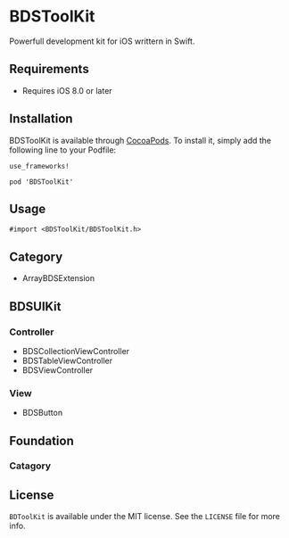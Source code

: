 # BDSToolKit

Powerfull development kit for iOS writtern in Swift.

## Requirements

* Requires iOS 8.0 or later

## Installation

BDSToolKit is available through [CocoaPods](https://cocoapods.org/pods/BDSToolKit). To install it, simply add the following line to your Podfile:

```
use_frameworks!

pod 'BDSToolKit'
```

## Usage

```
#import <BDSToolKit/BDSToolKit.h>
```

## Category

* ArrayBDSExtension

## BDSUIKit

### Controller

* BDSCollectionViewController
* BDSTableViewController
* BDSViewController

### View

* BDSButton

## Foundation

### Catagory


## License

`BDToolKit` is available under the MIT license. See the `LICENSE` file for more info.

